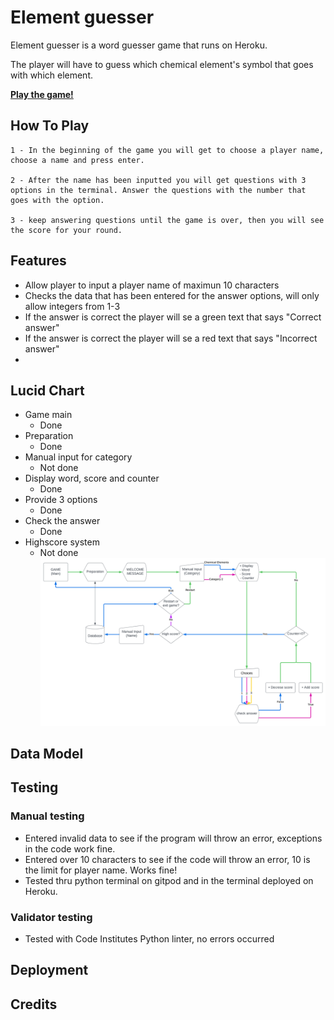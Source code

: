 # Element guesser
Element guesser is a word guesser game that runs on Heroku.

The player will have to guess which chemical element's symbol that goes with which element.

**[Play the game!](https://portfolio-project-3-ci.herokuapp.com/)**


## How To Play
    1 - In the beginning of the game you will get to choose a player name, choose a name and press enter.

    2 - After the name has been inputted you will get questions with 3 options in the terminal. Answer the questions with the number that goes with the option.

    3 - keep answering questions until the game is over, then you will see the score for your round.


## Features
  - Allow player to input a player name of maximun 10 characters
  - Checks the data that has been entered for the answer options, will only allow integers from 1-3
  - If the answer is correct the player will se a green text that says "Correct answer"
  - If the answer is correct the player will se a red text that says "Incorrect answer"
  - 



## Lucid Chart
- Game main
  - Done
- Preparation
  - Done
- Manual input for category
  - Not done
- Display word, score and counter
  - Done
- Provide 3 options
  - Done
- Check the answer
  - Done
- Highscore system
  - Not done
![Lucid](docs/python_Word_game.svg)

## Data Model

## Testing

 ### Manual testing
  - Entered invalid data to see if the program will throw an error, exceptions in the code work fine.
  - Entered over 10 characters to see if the code will throw an error, 10 is the limit for player name. Works fine!
 - Tested thru python terminal on gitpod and in the terminal deployed on Heroku.
 ### Validator testing
  - Tested with Code Institutes Python linter, no errors occurred

## Deployment

## Credits